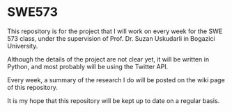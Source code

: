 # SWE573
This repository is for the project that I will work on every week for the SWE 573 class, under the supervision of Prof. Dr. Suzan Uskudarli in Bogazici University.

Although the details of the project are not clear yet, it will be written in Python, and most probably will be using the Twitter API. 

Every week, a summary of the research I do will be posted on the wiki page of this repository.

It is my hope that this repository will be kept up to date on a regular basis.
